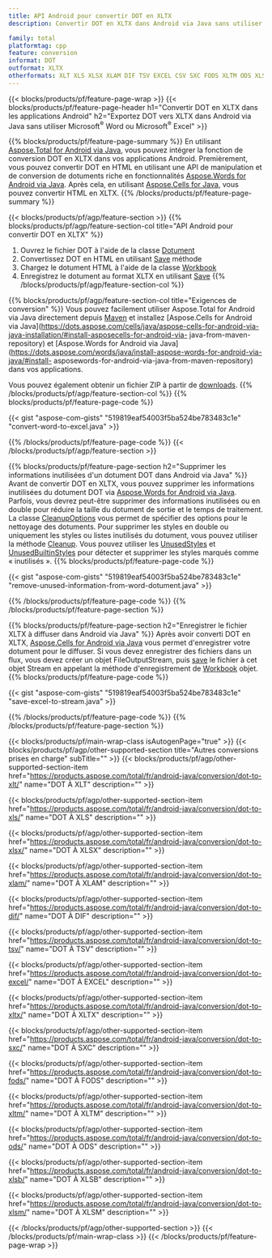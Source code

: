 ```yaml
---
title: API Android pour convertir DOT en XLTX
description: Convertir DOT en XLTX dans Android via Java sans utiliser Microsoft Word ou Microsoft Excel

family: total
platformtag: cpp
feature: conversion
informat: DOT
outformat: XLTX
otherformats: XLT XLS XLSX XLAM DIF TSV EXCEL CSV SXC FODS XLTM ODS XLSB XLSM
---
```

{{< blocks/products/pf/feature-page-wrap >}}
{{< blocks/products/pf/feature-page-header h1="Convertir DOT en XLTX dans les applications Android" h2="Exportez DOT vers XLTX dans Android via Java sans utiliser Microsoft<sup>&reg;</sup> Word ou Microsoft<sup>&reg;</sup> Excel" >}}

{{% blocks/products/pf/feature-page-summary %}}
En utilisant [Aspose.Total for Android via Java](https://products.aspose.com/total/android-java/), vous pouvez intégrer la fonction de conversion DOT en XLTX dans vos applications Android. Premièrement, vous pouvez convertir DOT en HTML en utilisant une API de manipulation et de conversion de dotuments riche en fonctionnalités [Aspose.Words for Android via Java](https://products.aspose.com/words/android-java/). Après cela, en utilisant [Aspose.Cells for Java](https://products.aspose.com/cells/android-java/), vous pouvez convertir HTML en XLTX. 
{{% /blocks/products/pf/feature-page-summary  %}}

{{< blocks/products/pf/agp/feature-section >}}
{{% blocks/products/pf/agp/feature-section-col title="API Android pour convertir DOT en XLTX" %}}
1. Ouvrez le fichier DOT à l'aide de la classe [Dotument](https://reference.aspose.com/words/java/com.aspose.words/Dotument)
2. Convertissez DOT en HTML en utilisant [Save](https://reference.aspose.com/words/java/com.aspose.words/Dotument#save(java.lang.String,com.aspose.words.SaveOptions) ) méthode
3. Chargez le dotument HTML à l'aide de la classe [Workbook](https://reference.aspose.com/cells/java/com.aspose.cells/Workbook)
4. Enregistrez le dotument au format XLTX en utilisant [Save](https://reference.aspose.com/cells/java/com.aspose.cells/workbook#save(java.lang.String,%20com.aspose.cells.MéthodeSaveOptions))
{{% /blocks/products/pf/agp/feature-section-col %}}

{{% blocks/products/pf/agp/feature-section-col title="Exigences de conversion" %}}
Vous pouvez facilement utiliser Aspose.Total for Android via Java directement depuis [Maven](https://repository.aspose.com/webapp/#/artifacts/browse/tree/General/repo/com/aspose/aspose-total) et installez [Aspose.Cells for Android via Java](https://dots.aspose.com/cells/java/aspose-cells-for-android-via-java-installation/#install-asposecells-for-android-via- java-from-maven-repository) et [Aspose.Words for Android via Java](https://dots.aspose.com/words/java/install-aspose-words-for-android-via-java/#install- asposewords-for-android-via-java-from-maven-repository) dans vos applications.

Vous pouvez également obtenir un fichier ZIP à partir de [downloads](https://releases.aspose.com/total/androidjava).
{{% /blocks/products/pf/agp/feature-section-col %}}
{{% blocks/products/pf/feature-page-code %}}

{{< gist "aspose-com-gists" "519819eaf54003f5ba524be783483c1e" "convert-word-to-excel.java" >}}



{{% /blocks/products/pf/feature-page-code %}}
{{< /blocks/products/pf/agp/feature-section >}}

{{% blocks/products/pf/feature-page-section  h2="Supprimer les informations inutilisées d'un dotument DOT dans Android via Java" %}}
Avant de convertir DOT en XLTX, vous pouvez supprimer les informations inutilisées du dotument DOT via [Aspose.Words for Android via Java](https://products.aspose.com/words/android-java/). Parfois, vous devrez peut-être supprimer des informations inutilisées ou en double pour réduire la taille du dotument de sortie et le temps de traitement. La classe [CleanupOptions](https://reference.aspose.com/words/java/com.aspose.words/CleanupOptions) vous permet de spécifier des options pour le nettoyage des dotuments. Pour supprimer les styles en double ou uniquement les styles ou listes inutilisés du dotument, vous pouvez utiliser la méthode [Cleanup](https://reference.aspose.com/words/java/com.aspose.words/Dotument#cleanup()). Vous pouvez utiliser les [UnusedStyles](https://reference.aspose.com/words/java/com.aspose.words/cleanupoptions#UnusedStyles) et [UnusedBuiltinStyles](https://reference.aspose.com/words/java/com.aspose.words/cleanupoptions#UnusedBuiltinStyles) pour détecter et supprimer les styles marqués comme « inutilisés ».
{{% blocks/products/pf/feature-page-code %}}

{{< gist "aspose-com-gists" "519819eaf54003f5ba524be783483c1e" "remove-unused-information-from-word-dotument.java" >}}

{{% /blocks/products/pf/feature-page-code  %}}
{{% /blocks/products/pf/feature-page-section %}}

{{% blocks/products/pf/feature-page-section  h2="Enregistrer le fichier XLTX à diffuser dans Android via Java" %}}
Après avoir converti DOT en XLTX, [Aspose.Cells for Android via Java](https://products.aspose.com/cells/android-java/) vous permet d'enregistrer votre dotument pour le diffuser. Si vous devez enregistrer des fichiers dans un flux, vous devez créer un objet FileOutputStream, puis [save](https://reference.aspose.com/cells/java/com.aspose.cells/workbook#save(java.io.OutputStream,%20com.aspose.cells.SaveOptions)) le fichier à cet objet Stream en appelant la méthode d'enregistrement de [Workbook](https://reference.aspose.com/cells/java/com.aspose.cells/Workbook) objet.
{{% blocks/products/pf/feature-page-code %}}

{{< gist "aspose-com-gists" "519819eaf54003f5ba524be783483c1e" "save-excel-to-stream.java" >}}

{{% /blocks/products/pf/feature-page-code  %}}
{{% /blocks/products/pf/feature-page-section %}}

{{< blocks/products/pf/main-wrap-class isAutogenPage="true" >}}
{{< blocks/products/pf/agp/other-supported-section title="Autres conversions prises en charge" subTitle="" >}}
{{< blocks/products/pf/agp/other-supported-section-item href="https://products.aspose.com/total/fr/android-java/conversion/dot-to-xlt/" name="DOT À XLT" description="" >}}

{{< blocks/products/pf/agp/other-supported-section-item href="https://products.aspose.com/total/fr/android-java/conversion/dot-to-xls/" name="DOT À XLS" description="" >}}

{{< blocks/products/pf/agp/other-supported-section-item href="https://products.aspose.com/total/fr/android-java/conversion/dot-to-xlsx/" name="DOT À XLSX" description="" >}}

{{< blocks/products/pf/agp/other-supported-section-item href="https://products.aspose.com/total/fr/android-java/conversion/dot-to-xlam/" name="DOT À XLAM" description="" >}}

{{< blocks/products/pf/agp/other-supported-section-item href="https://products.aspose.com/total/fr/android-java/conversion/dot-to-dif/" name="DOT À DIF" description="" >}}

{{< blocks/products/pf/agp/other-supported-section-item href="https://products.aspose.com/total/fr/android-java/conversion/dot-to-tsv/" name="DOT À TSV" description="" >}}

{{< blocks/products/pf/agp/other-supported-section-item href="https://products.aspose.com/total/fr/android-java/conversion/dot-to-excel/" name="DOT À EXCEL" description="" >}}

{{< blocks/products/pf/agp/other-supported-section-item href="https://products.aspose.com/total/fr/android-java/conversion/dot-to-xltx/" name="DOT À XLTX" description="" >}}

{{< blocks/products/pf/agp/other-supported-section-item href="https://products.aspose.com/total/fr/android-java/conversion/dot-to-sxc/" name="DOT À SXC" description="" >}}

{{< blocks/products/pf/agp/other-supported-section-item href="https://products.aspose.com/total/fr/android-java/conversion/dot-to-fods/" name="DOT À FODS" description="" >}}

{{< blocks/products/pf/agp/other-supported-section-item href="https://products.aspose.com/total/fr/android-java/conversion/dot-to-xltm/" name="DOT À XLTM" description="" >}}

{{< blocks/products/pf/agp/other-supported-section-item href="https://products.aspose.com/total/fr/android-java/conversion/dot-to-ods/" name="DOT À ODS" description="" >}}

{{< blocks/products/pf/agp/other-supported-section-item href="https://products.aspose.com/total/fr/android-java/conversion/dot-to-xlsb/" name="DOT À XLSB" description="" >}}

{{< blocks/products/pf/agp/other-supported-section-item href="https://products.aspose.com/total/fr/android-java/conversion/dot-to-xlsm/" name="DOT À XLSM" description="" >}}


{{< /blocks/products/pf/agp/other-supported-section >}}
{{< /blocks/products/pf/main-wrap-class >}}
{{< /blocks/products/pf/feature-page-wrap >}}